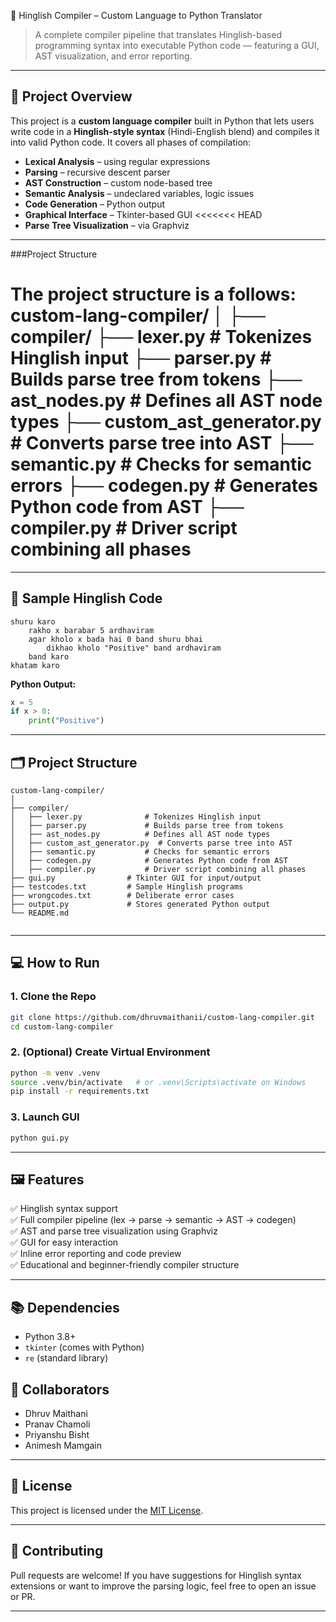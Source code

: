 🧠 Hinglish Compiler – Custom Language to Python Translator

> A complete compiler pipeline that translates Hinglish-based programming syntax into executable Python code — featuring a GUI, AST visualization, and error reporting.

---

## 📌 Project Overview

This project is a **custom language compiler** built in Python that lets users write code in a **Hinglish-style syntax** (Hindi-English blend) and compiles it into valid Python code. It covers all phases of compilation:

- **Lexical Analysis** – using regular expressions
- **Parsing** – recursive descent parser
- **AST Construction** – custom node-based tree
- **Semantic Analysis** – undeclared variables, logic issues
- **Code Generation** – Python output
- **Graphical Interface** – Tkinter-based GUI
<<<<<<< HEAD
- **Parse Tree Visualization** – via Graphviz

---

###Project Structure

The project structure is a follows:
custom-lang-compiler/
│
├── compiler/
├── lexer.py              # Tokenizes Hinglish input
├── parser.py             # Builds parse tree from tokens
├── ast_nodes.py          # Defines all AST node types
├── custom_ast_generator.py  # Converts parse tree into AST
├── semantic.py           # Checks for semantic errors
├── codegen.py            # Generates Python code from AST
├── compiler.py           # Driver script combining all phases
=======

---

## 🧪 Sample Hinglish Code

```hinglish
shuru karo
    rakho x barabar 5 ardhaviram
    agar kholo x bada hai 0 band shuru bhai
        dikhao kholo "Positive" band ardhaviram
    band karo
khatam karo
```

**Python Output:**
```python
x = 5
if x > 0:
    print("Positive")
```

---

## 🗂️ Project Structure

```
custom-lang-compiler/
│
├── compiler/
│   ├── lexer.py              # Tokenizes Hinglish input
│   ├── parser.py             # Builds parse tree from tokens
│   ├── ast_nodes.py          # Defines all AST node types
│   ├── custom_ast_generator.py  # Converts parse tree into AST
│   ├── semantic.py           # Checks for semantic errors
│   ├── codegen.py            # Generates Python code from AST
│   ├── compiler.py           # Driver script combining all phases
├── gui.py                # Tkinter GUI for input/output
├── testcodes.txt         # Sample Hinglish programs
├── wrongcodes.txt        # Deliberate error cases
├── output.py             # Stores generated Python output
└── README.md            
      
```

---

## 💻 How to Run

### 1. Clone the Repo

```bash
git clone https://github.com/dhruvmaithanii/custom-lang-compiler.git
cd custom-lang-compiler
```

### 2. (Optional) Create Virtual Environment

```bash
python -m venv .venv
source .venv/bin/activate   # or .venv\Scripts\activate on Windows
pip install -r requirements.txt
```

### 3. Launch GUI

```bash
python gui.py
```

---

## 🖼️ Features

✅ Hinglish syntax support  
✅ Full compiler pipeline (lex → parse → semantic → AST → codegen)  
✅ AST and parse tree visualization using Graphviz  
✅ GUI for easy interaction  
✅ Inline error reporting and code preview  
✅ Educational and beginner-friendly compiler structure

---

## 📚 Dependencies

- Python 3.8+
- `tkinter` (comes with Python)
- `re` (standard library)

## 🤝 Collaborators

- Dhruv Maithani  
- Pranav Chamoli  
- Priyanshu Bisht
- Animesh Mamgain

---

## 📜 License

This project is licensed under the [MIT License](LICENSE).

---

## 🙌 Contributing

Pull requests are welcome! If you have suggestions for Hinglish syntax extensions or want to improve the parsing logic, feel free to open an issue or PR.

---
